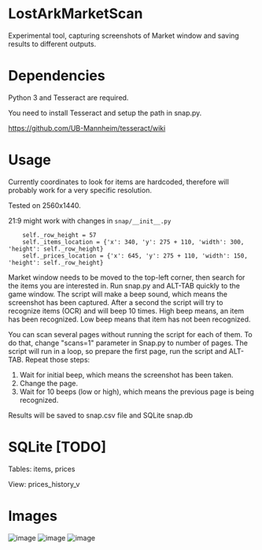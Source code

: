 # LostArkMarketScan
Experimental tool, capturing screenshots of Market window and saving results to different outputs.

# Dependencies
Python 3 and Tesseract are required.

You need to install Tesseract and setup the path in snap.py.

https://github.com/UB-Mannheim/tesseract/wiki

# Usage
Currently coordinates to look for items are hardcoded, therefore will probably work for a very specific resolution.

Tested on 2560x1440.

21:9 might work with changes in `snap/__init__.py`

        self._row_height = 57
        self._items_location = {'x': 340, 'y': 275 + 110, 'width': 300, 'height': self._row_height}
        self._prices_location = {'x': 645, 'y': 275 + 110, 'width': 150, 'height': self._row_height}

Market window needs to be moved to the top-left corner, then search for the items you are interested in.
Run snap.py and ALT-TAB quickly to the game window. The script will make a beep sound, which means the screenshot has been captured.
After a second the script will try to recognize items (OCR) and will beep 10 times. High beep means, an item has been recognized. Low beep means that item has not been recognized.

You can scan several pages without running the script for each of them. To do that, change "scans=1" parameter in Snap.py to number of pages.
The script will run in a loop, so prepare the first page, run the script and ALT-TAB. Repeat those steps:
1. Wait for initial beep, which means the screenshot has been taken.
2. Change the page.
3. Wait for 10 beeps (low or high), which means the previous page is being recognized.

Results will be saved to snap.csv file and SQLite snap.db

# SQLite [TODO]
Tables: items, prices

View: prices_history_v

# Images
![image](https://user-images.githubusercontent.com/10432092/159123791-bec9a77f-133b-4a0a-a7d8-0fadebd61ac1.png)
![image](https://user-images.githubusercontent.com/10432092/159123817-f1e813f9-dd84-493f-a56a-2de4790ba6d5.png)
![image](https://user-images.githubusercontent.com/10432092/159123841-72750299-dfa0-4757-a569-5d732c09f2ae.png)


